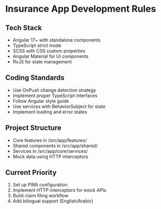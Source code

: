 # Insurance App Development Rules

## Tech Stack
- Angular 17+ with standalone components
- TypeScript strict mode
- SCSS with CSS custom properties
- Angular Material for UI components
- RxJS for state management

## Coding Standards
- Use OnPush change detection strategy
- Implement proper TypeScript interfaces
- Follow Angular style guide
- Use services with BehaviorSubject for state
- Implement loading and error states

## Project Structure
- Core features in /src/app/features/
- Shared components in /src/app/shared/
- Services in /src/app/core/services/
- Mock data using HTTP interceptors

## Current Priority
1. Set up PWA configuration
2. Implement HTTP interceptors for mock APIs
3. Build claim filing workflow
4. Add bilingual support (English/Arabic)